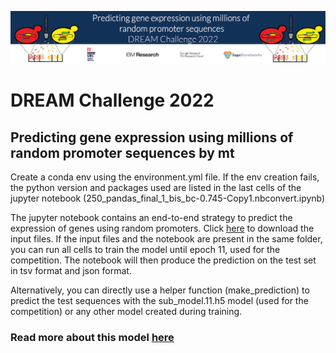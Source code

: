 

![alt text](banner.png)

# DREAM Challenge 2022

## Predicting gene expression using millions of random promoter sequences by mt

Create a conda env using the environment.yml file. If the env creation fails, the python version and packages used are listed in the last cells of the jupyter notebook (250_pandas_final_1_bis_bc-0.745-Copy1.nbconvert.ipynb) 

The jupyter notebook contains an end-to-end strategy to predict the expression of genes using random promoters. Click <a href="https://drive.google.com/drive/folders/1aziagRaXilzBIo1VwjQDkXi9kDMovmDn?usp=sharing">here</a> to download the input files. If the input files and the notebook are present in the same folder, you can run all cells to train the model until epoch 11, used for the competition. The notebook will then produce the prediction on the test set in tsv format and json format.

Alternatively, you can directly use a helper function (make_prediction) to predict the test sequences with the sub_model.11.h5 model (used for the competition) or any other model created during training.

### Read more about this model <a href="Report.docx" >here </a>

